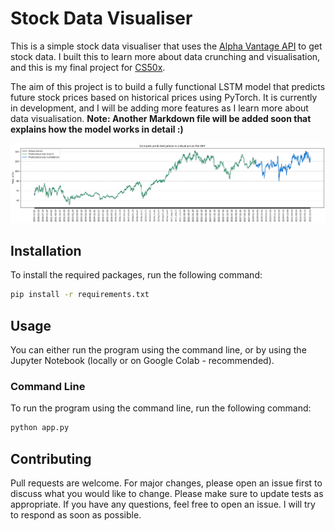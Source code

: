 # Stock Data Visualiser

This is a simple stock data visualiser that uses the [Alpha Vantage API](https://www.alphavantage.co/documentation/) to get stock data. I built this to learn more about data crunching and visualisation, and this is my final project for [CS50x](https://cs50.harvard.edu/x).

The aim of this project is to build a fully functional LSTM model that predicts future stock prices based on historical prices using PyTorch. It is currently in development, and I will be adding more features as I learn more about data visualisation. **Note: Another Markdown file will be added soon that explains how the model works in detail :)**

![IBM Stock Price Prediction](images/graph.png)

## Installation

To install the required packages, run the following command:

```bash
pip install -r requirements.txt
```

## Usage

You can either run the program using the command line, or by using the Jupyter Notebook (locally or on Google Colab - recommended).

### Command Line

To run the program using the command line, run the following command:

```bash
python app.py
```

## Contributing

Pull requests are welcome. For major changes, please open an issue first to discuss what you would like to change. Please make sure to update tests as appropriate. If you have any questions, feel free to open an issue. I will try to respond as soon as possible.
